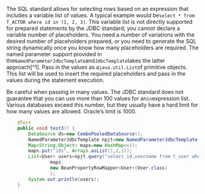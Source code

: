 The SQL standard allows for selecting rows based on an expression that includes a variable list of values. A typical example would be`select * from T_ACTOR where id in (1, 2, 3)`. This variable list is not directly supported for prepared statements by the JDBC standard; you cannot declare a variable number of placeholders. You need a number of variations with the desired number of placeholders prepared, or you need to generate the SQL string dynamically once you know how many placeholders are required. The named parameter support provided in the`NamedParameterJdbcTemplate`and`JdbcTemplate`takes the latter approach[^1]. Pass in the values as a`java.util.List`of primitive objects. This list will be used to insert the required placeholders and pass in the values during the statement execution.

Be careful when passing in many values. The JDBC standard does not guarantee that you can use more than 100 values for an`in`expression list. Various databases exceed this number, but they usually have a hard limit for how many values are allowed. Oracle’s limit is 1000.

```java
    @Test
    public void test3() {
        DataSource ds=new ComboPooledDataSource();
        NamedParameterJdbcTemplate npjt=new NamedParameterJdbcTemplate(ds);
        Map<String,Object> maps=new HashMap<>();
        maps.put("ids", Arrays.asList(1,2,3));
        List<User> users=npjt.query("select id,username from t_user where id in (:ids)", 
                maps,
                new BeanPropertyRowMapper<User>(User.class)
                );
        System.out.println(users);
    }
```



